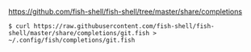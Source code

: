 
https://github.com/fish-shell/fish-shell/tree/master/share/completions

```console
$ curl https://raw.githubusercontent.com/fish-shell/fish-shell/master/share/completions/git.fish > ~/.config/fish/completions/git.fish
```

